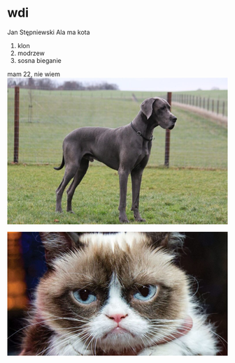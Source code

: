 # wdi
Jan Stępniewski 
Ala ma kota
1. klon
2. modrzew
3. sosna
bieganie

mam 22, nie wiem
![img_1.png](img_1.png)

<img src="laboratorium_2/cat.jpg">